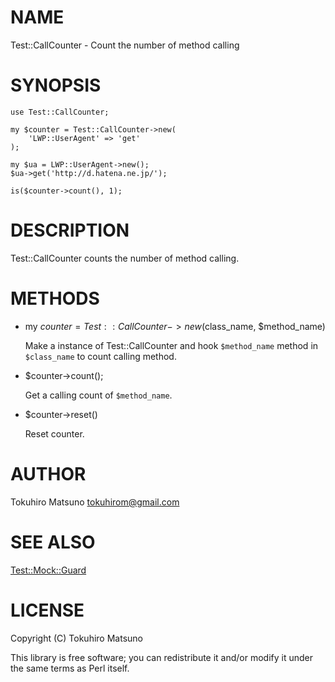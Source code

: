 # NAME

Test::CallCounter - Count the number of method calling

# SYNOPSIS

    use Test::CallCounter;

    my $counter = Test::CallCounter->new(
        'LWP::UserAgent' => 'get'
    );

    my $ua = LWP::UserAgent->new();
    $ua->get('http://d.hatena.ne.jp/');

    is($counter->count(), 1);

# DESCRIPTION

Test::CallCounter counts the number of method calling.

# METHODS

- my $counter = Test::CallCounter->new($class\_name, $method\_name)

    Make a instance of Test::CallCounter and hook `$method_name` method in `$class_name` to count calling method.

- $counter->count();

    Get a calling count of `$method_name`.

- $counter->reset()

    Reset counter.

# AUTHOR

Tokuhiro Matsuno <tokuhirom@gmail.com>

# SEE ALSO

[Test::Mock::Guard](http://search.cpan.org/perldoc?Test::Mock::Guard)

# LICENSE

Copyright (C) Tokuhiro Matsuno

This library is free software; you can redistribute it and/or modify
it under the same terms as Perl itself.
